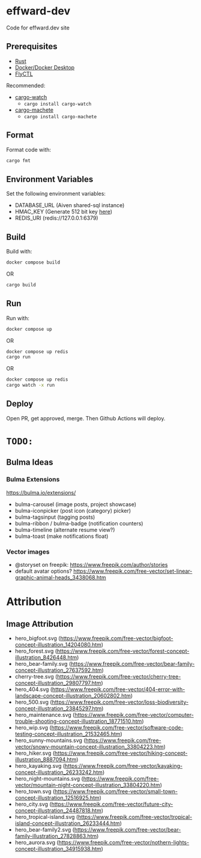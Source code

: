 # effward-dev
Code for effward.dev site

## Prerequisites
- [Rust](https://www.rust-lang.org/tools/install)
- [Docker/Docker Desktop](https://www.docker.com/products/docker-desktop/)
- [FlyCTL](https://fly.io/docs/hands-on/install-flyctl/)

Recommended:
- [cargo-watch](https://crates.io/crates/cargo-watch)
    - `cargo install cargo-watch`
- [cargo-machete](https://github.com/bnjbvr/cargo-machete)
    - `cargo install cargo-machete`

## Format
Format code with:
```bash
cargo fmt
```

## Environment Variables
Set the following environment variables:
- DATABASE_URL (Aiven shared-sql instance)
- HMAC_KEY (Generate 512 bit key [here](https://generate-random.org/api-key-generator/512-bit/mixed-numbers))
- REDIS_URI (redis://127.0.0.1:6379)

## Build
Build with:
```bash
docker compose build
```
OR
```bash
cargo build
```

## Run
Run with:
```bash
docker compose up
```
OR
```bash
docker compose up redis
cargo run
```
OR
```bash
docker compose up redis
cargo watch -x run
```

## Deploy
Open PR, get approved, merge. Then Github Actions will deploy.

# `TODO:`

## Bulma Ideas
### Bulma Extensions
https://bulma.io/extensions/

- bulma-carousel (image posts, project showcase)
- bulma-iconpicker (post icon (category) picker)
- bulma-tagsinput (tagging posts)
- bulma-ribbon / bulma-badge (notification counters)
- bulma-timeline (alternate resume view?)
- bulma-toast (make notifications float)

### Vector images
- @storyset on freepik: https://www.freepik.com/author/stories
- default avatar options? https://www.freepik.com/free-vector/set-linear-graphic-animal-heads_3438068.htm

# Attribution

## Image Attribution
- hero_bigfoot.svg (https://www.freepik.com/free-vector/bigfoot-concept-illustration_14204080.htm)
- hero_forest.svg (https://www.freepik.com/free-vector/forest-concept-illustration_8426448.htm)
- hero_bear-family.svg (https://www.freepik.com/free-vector/bear-family-concept-illustration_27637592.htm)
- cherry-tree.svg (https://www.freepik.com/free-vector/cherry-tree-concept-illustration_29807797.htm)
- hero_404.svg (https://www.freepik.com/free-vector/404-error-with-landscape-concept-illustration_20602802.htm)
- hero_500.svg (https://www.freepik.com/free-vector/loss-biodiversity-concept-illustration_23845297.htm)
- hero_maintenance.svg (https://www.freepik.com/free-vector/computer-trouble-shooting-concept-illustration_18771510.htm)
- hero_wip.svg (https://www.freepik.com/free-vector/software-code-testing-concept-illustration_21532465.htm)
- hero_sunny-mountains.svg (https://www.freepik.com/free-vector/snowy-mountain-concept-illustration_33804223.htm)
- hero_hiker.svg (https://www.freepik.com/free-vector/hiking-concept-illustration_8887094.htm)
- hero_kayaking.svg (https://www.freepik.com/free-vector/kayaking-concept-illustration_26233242.htm)
- hero_night-mountains.svg (https://www.freepik.com/free-vector/mountain-night-concept-illustration_33804220.htm)
- hero_town.svg (https://www.freepik.com/free-vector/small-town-concept-illustration_12516925.htm)
- hero_city.svg (https://www.freepik.com/free-vector/future-city-concept-illustration_24487818.htm)
- hero_tropical-island.svg (https://www.freepik.com/free-vector/tropical-island-concept-illustration_26233444.htm)
- hero_bear-family2.svg (https://www.freepik.com/free-vector/bear-family-illustration_27828863.htm)
- hero_aurora.svg (https://www.freepik.com/free-vector/nothern-lights-concept-illustration_34915938.htm)
